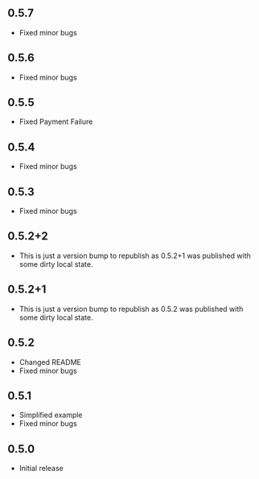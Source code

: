 
## 0.5.7
* Fixed minor bugs
## 0.5.6
* Fixed minor bugs
## 0.5.5
* Fixed Payment Failure
## 0.5.4
* Fixed minor bugs
## 0.5.3
* Fixed minor bugs

## 0.5.2+2
* This is just a version bump to republish as 0.5.2+1 was published with some dirty local state.

## 0.5.2+1
* This is just a version bump to republish as 0.5.2 was published with some dirty local state.

## 0.5.2
* Changed README
* Fixed minor bugs

## 0.5.1
* Simplified example
* Fixed minor bugs

## 0.5.0
* Initial release

